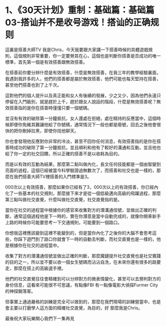 # 1、《30天计划》重制：基础篇：基础篇03-搭讪并不是收号游戏！搭讪的正确规则

這裏是搭善大師TV 我是Chris，今天我要跟大家講一下搭善時候的具體遊戲規則，這個規則非常重要，你一定要勞其在心，這個也是判斷你搭善是否成功的唯一標準，首先第一個是有效搭善跟無效搭善。

在搭善前你要分辨什麼是有效搭善，什麼是無效搭善，在我三年的教學經驗裏面，我遇到我許多的人，他們的搭善都是屬於無效搭善，他們可能也每天堅持在搭善，甚至他們搭善也到了上千次。

這對他們的個人提升以及真正能和女人有後續的發展，少之又少，因為他們永遠只停留在入門級別，就是趕於上千，趕於跟女人說話的階段，什麼是無效搭善呢？無效搭善指的是你在搭善時僅僅只要一個號碼。

並沒有有效的破除第一分鐘抵抗，女人還處在拒絕，處在精持的反應當中，這個時候即便你免維其難讓他給了你號碼，通常情況下一般也都是廢號，回去之後他會很快的把你刪掉拉黑，即使你找他聊天。

你也會發現他反應對你非常的冷淡，甚至不回你任何消息，有效搭善指的是你在搭善時成功的破除了第一分鐘抵抗，並且順利和他有了較好的溝通和互動，並且他也給了你一定的社交回饋，所以正確的搭善不是以收耗為目的。

而是以有效的互動為結果，那麼第二點叫做內化，長文任何技能都是一個由智變到亮面的過程，這個已經被當今科學驗證過無數次了，而搭善和社交也是一樣的，那麼在我們搭善大師TV裡搭善的入門標準是3。

000次以上有效搭善，那麼如果你已經有了3，000次以上的有效搭善，你已經內化了一些基本的社交規則，那麼接下來才是從一個低級邁向高級的飛躍過程，那麼第三點叫做社交直覺，什麼叫做社交直覺，社交直覺指的是。

當你在社交的過程當中根據你的感官來收集對方的潛溝通信號，並做出正確的判斷，通常這個過程他是下一時的，實在你潛意是當中自動完成的，就像你開車新手上路的時候你可能要思考一下交通規則，可能要到一個路口。

你想我這裡應該變到這裡不能變到的，但是當你內化了之後你的大腦不會思考這些，你踩下遊門到了路口你就會下一時的自動去判斷，而社交直覺也是一樣的，他是根據你在社交的過程當中。

收集了對方的潛溝通信號並做出正確的判斷，那麼魔鏈提升社交直覺也是社交實踐的目的之一，所以並不要以收一個女生號碼而沾沾自洗，在未來你還有很多的路要走，那麼在搭上的高級選手裡。

他們的社交直覺往往會精確到可以分辨對方的微表情變化，甚至可以去預判對方的身份信息，這看來可能很不可思議，有點像FBI 有一點像電影大偵探Furmer City的神探銷落客。

但事實上通過嚴格的訓練是完全可以做到的，那麼在我們現場的訓練營當中，也是會主要以打磨學人這方面的精確社交直覺，為目的，好 那麼我是Chris。

最後祝大家玩樂開心我們下一集再見